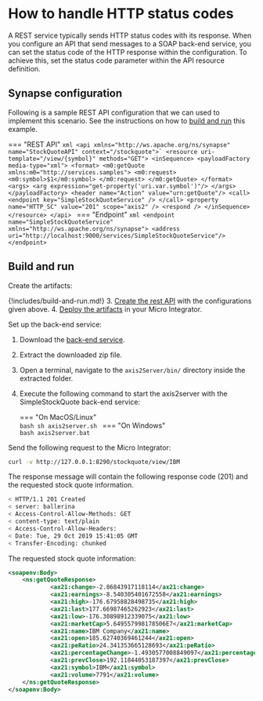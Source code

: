 # How to handle HTTP status codes
A REST service typically sends HTTP status codes with its response. When you configure an API that send messages to a SOAP back-end service, you can set the status code of the HTTP response within the configuration. To achieve this, set the status code parameter within the API resource definition.

## Synapse configuration  

Following is a sample REST API configuration that we can used to implement this scenario. See the instructions on how to [build and run](#build-and-run) this example.

=== "REST API"
     ```xml
     <api xmlns="http://ws.apache.org/ns/synapse" name="StockQuoteAPI" context="/stockquote">`
         <resource uri-template="/view/{symbol}" methods="GET">
             <inSequence>
                 <payloadFactory media-type="xml">
                     <format>
                         <m0:getQuote xmlns:m0="http://services.samples">
                             <m0:request>
                             <m0:symbol>$1</m0:symbol>
                             </m0:request>
                         </m0:getQuote>
                     </format>
                     <args>
                         <arg expression="get-property('uri.var.symbol')"/>
                     </args>
                 </payloadFactory>
                 <header name="Action" value="urn:getQuote"/>
                 <call>
                     <endpoint key="SimpleStockQuoteService" />
                 </call>
                 <property name="HTTP_SC" value="201" scope="axis2" />
                 <respond />
             </inSequence>
         </resource>
     </api>
     ```
=== "Endpoint" 
     ```xml
     <endpoint name="SimpleStockQuoteService" xmlns="http://ws.apache.org/ns/synapse">
         <address uri="http://localhost:9000/services/SimpleStockQuoteService"/>
     </endpoint>
     ```

## Build and run

Create the artifacts:

{!includes/build-and-run.md!}
3. [Create the rest API]({{base_path}}/develop/creating-artifacts/creating-an-api) with the configurations given above.
4. [Deploy the artifacts]({{base_path}}/develop/deploy-artifacts) in your Micro Integrator.

Set up the back-end service:

1. Download the [back-end service](https://github.com/wso2-docs/WSO2_EI/blob/master/Back-End-Service/axis2Server.zip).
2. Extract the downloaded zip file.
3. Open a terminal, navigate to the `axis2Server/bin/` directory inside the extracted folder.
4. Execute the following command to start the axis2server with the SimpleStockQuote back-end service:
 
    === "On MacOS/Linux"   
          ```bash
          sh axis2server.sh
          ```
    === "On Windows"                
          ```bash
          axis2server.bat
          ```

Send the following request to the Micro Integrator:
    
```bash
curl -v http://127.0.0.1:8290/stockquote/view/IBM
```

The response message will contain the following response code (201) and the requested stock quote information.  

```bash
< HTTP/1.1 201 Created
< server: ballerina
< Access-Control-Allow-Methods: GET
< content-type: text/plain
< Access-Control-Allow-Headers: 
< Date: Tue, 29 Oct 2019 15:41:05 GMT
< Transfer-Encoding: chunked
```

The requested stock quote information:

```xml
<soapenv:Body>
    <ns:getQuoteResponse>
            <ax21:change>-2.86843917118114</ax21:change>
            <ax21:earnings>-8.540305401672558</ax21:earnings>
            <ax21:high>-176.67958828498735</ax21:high>
            <ax21:last>177.66987465262923</ax21:last>
            <ax21:low>-176.30898912339075</ax21:low>
            <ax21:marketCap>5.649557998178506E7</ax21:marketCap>
            <ax21:name>IBM Company</ax21:name>
            <ax21:open>185.62740369461244</ax21:open>
            <ax21:peRatio>24.341353665128693</ax21:peRatio>
            <ax21:percentageChange>-1.4930577008849097</ax21:percentageChange>
            <ax21:prevClose>192.11844053187397</ax21:prevClose>
            <ax21:symbol>IBM</ax21:symbol>
            <ax21:volume>7791</ax21:volume>
    </ns:getQuoteResponse>
</soapenv:Body>
```
